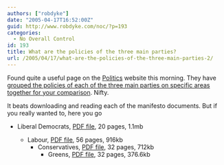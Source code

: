 ```yaml
---
authors: ["robdyke"]
date: "2005-04-17T16:52:00Z"
guid: http://www.robdyke.com/noc/?p=193
categories:
  - No Overall Control
id: 193
title: What are the policies of the three main parties?
url: /2005/04/17/what-are-the-policies-of-the-three-main-parties-2/
---
```

Found quite a useful page on the [Politics](http://www.politics.co.uk/) website this morning. They have [grouped the policies of each of the three main parties on specific areas together for your comparison](http://www.politics.co.uk/codestructurepage.aspx?code=430014488&menuindex=430014385). Nifty.

It beats downloading and reading each of the manifesto documents. But if you really wanted to, here you go

  * Liberal Democrats, [PDF file](http://www.libdems.org.uk/media/documents/policies/manifesto2005.pdf), 20 pages, 1.1mb</p> 
      * Labour, [PDF file](http://a4.g.akamai.net/7/4/15010/1/labourparty1.download.akamai.com/15010/manifesto_13042005_a3/pdf/manifesto.pdf), 56 pages, 916kb 
          * Conservatives, [PDF file](http://www.conservatives.com/pdf/manifesto-uk-2005.pdf), 32 pages, 712kb 
              * Greens, [PDF file](http://manifesto.greenparty.org.uk/site/downloads/file1290GreenPartyManifesto2005.pdf), 32 pages, 376.6kb </ul>